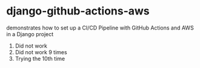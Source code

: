 # django-github-actions-aws
demonstrates how to set up a CI/CD Pipeline with GitHub Actions and AWS in a Django project
1. Did not work
2. Did not work 9 times
3. Trying the 10th time
